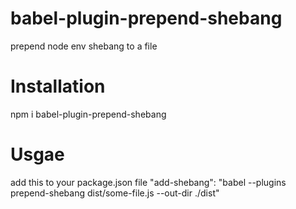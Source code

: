 # babel-plugin-prepend-shebang

prepend node env shebang to a file

# Installation

npm i babel-plugin-prepend-shebang

# Usgae

add this to your package.json file
"add-shebang": "babel --plugins prepend-shebang dist/some-file.js --out-dir ./dist"
